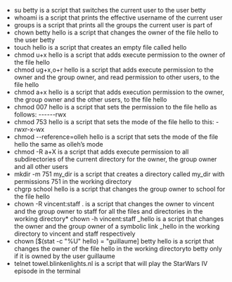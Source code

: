 * su betty is a script that switches the current user to the user betty
* whoami is a script that prints the effective username of the current user
* groups is a script that prints all the groups the current user is part of
* chown betty hello is a script that changes the owner of the file hello to the user betty
* touch hello is a script that creates an empty file called hello
* chmod u+x hello is a script that adds execute permission to the owner of the file hello
* chmod ug+x,o+r hello is a script that adds execute permission to the owner and the group owner, and read permission to other users, to the file hello
* chmod a+x hello is a script that adds execution permission to the owner, the group owner and the other users, to the file hello
* chmod 007 hello is a script that sets the permission to the file hello as follows: ------rwx
* chmod 753 hello is a script that sets the mode of the file hello to this: -rwxr-x-wx
* chmod --reference=olleh hello is a script that sets the mode of the file hello the same as olleh’s mode
* chmod -R a+X is a script that adds execute permission to all subdirectories of the current directory for the owner, the group owner and all other users
* mkdir -m 751 my_dir is a script that creates a directory called my_dir with permissions 751 in the working directory
* chgrp school hello is a script that changes the group owner to school for the file hello
* chown -R vincent:staff . is a script that changes the owner to vincent and the group owner to staff for all the files and directories in the working directory* chown -h vincent:staff _hello is a script that changes the owner and the group owner of a symbolic link _hello in the working directory to vincent and staff respectively
* chown [$(stat -c "%U" hello) = "guillaume] betty hello is a script that changes the owner of the file hello in the working directoryto betty only if it is owned by the user guillaume
* telnet towel.blinkenlights.nl is a script that will play the StarWars IV episode in the terminal
